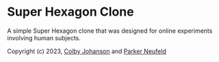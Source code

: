 # Super Hexagon Clone
A simple Super Hexagon clone that was designed for online experiments involving human subjects.

Copyright (c) 2023, [Colby Johanson](https://github.com/colbyj) and [Parker Neufeld](https://github.com/lootfoxofficial)